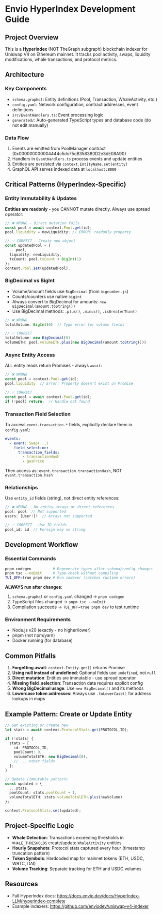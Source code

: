 # Envio HyperIndex Development Guide

## Project Overview
This is a **HyperIndex** (NOT TheGraph subgraph) blockchain indexer for Uniswap V4 on Ethereum mainnet. It tracks pool activity, swaps, liquidity modifications, whale transactions, and protocol metrics.

## Architecture

### Key Components
- `schema.graphql`: Entity definitions (Pool, Transaction, WhaleActivity, etc.)
- `config.yaml`: Network configuration, contract addresses, event definitions
- `src/EventHandlers.ts`: Event processing logic
- `generated/`: Auto-generated TypeScript types and database code (do not edit manually)

### Data Flow
1. Events are emitted from PoolManager contract (0x000000000004444c5dc75cB358380D2e3dE08A90)
2. Handlers in `EventHandlers.ts` process events and update entities
3. Entities are persisted via `context.EntityName.set(entity)`
4. GraphQL API serves indexed data at `localhost:8080`

## Critical Patterns (HyperIndex-Specific)

### Entity Immutability & Updates
**Entities are readonly** - you CANNOT mutate directly. Always use spread operator:

```typescript
// ❌ WRONG - Direct mutation fails
const pool = await context.Pool.get(id);
pool.liquidity = newLiquidity; // ERROR: readonly property

// ✅ CORRECT - Create new object
const updatedPool = {
  ...pool,
  liquidity: newLiquidity,
  txCount: pool.txCount + BigInt(1)
};
context.Pool.set(updatedPool);
```

### BigDecimal vs BigInt
- Volume/amount fields use `BigDecimal` (from `bignumber.js`)
- Counts/counters use native `bigint`
- Always convert to BigDecimal for amounts: `new BigDecimal(amount.toString())`
- Use BigDecimal methods: `.plus()`, `.minus()`, `.isGreaterThan()`

```typescript
// ❌ WRONG
totalVolume: BigInt(0)  // Type error for volume fields

// ✅ CORRECT
totalVolume: new BigDecimal(0)
volumeETH: pool.volumeETH.plus(new BigDecimal(amount.toString()))
```

### Async Entity Access
ALL entity reads return Promises - always `await`:

```typescript
// ❌ WRONG
const pool = context.Pool.get(id);
pool.liquidity  // Error: Property doesn't exist on Promise

// ✅ CORRECT
const pool = await context.Pool.get(id);
if (!pool) return;  // Handle not found
```

### Transaction Field Selection
To access `event.transaction.*` fields, explicitly declare them in `config.yaml`:

```yaml
events:
  - event: Swap(...)
    field_selection:
      transaction_fields:
        - transactionHash
        - gasPrice
```

Then access as: `event.transaction.transactionHash`, NOT `event.transaction.hash`

### Relationships
Use `entity_id` fields (string), not direct entity references:

```typescript
// ❌ WRONG - No entity arrays or direct references
pool: pool  // Not supported
users: [User!]!  // Arrays not supported

// ✅ CORRECT - Use ID fields
pool_id: id  // Foreign key as string
```

## Development Workflow

### Essential Commands
```bash
pnpm codegen          # Regenerate types after schema/config changes
pnpm tsc --noEmit     # Type-check without compiling
TUI_OFF=true pnpm dev # Run indexer (catches runtime errors)
```

**ALWAYS run after changes:**
1. `schema.graphql` or `config.yaml` changed → `pnpm codegen`
2. TypeScript files changed → `pnpm tsc --noEmit`
3. Compilation succeeds → `TUI_OFF=true pnpm dev` to test runtime

### Environment Requirements
- Node.js v20 (exactly - no higher/lower)
- pnpm (not npm/yarn)
- Docker running (for database)

## Common Pitfalls

1. **Forgetting await**: `context.Entity.get()` returns Promise
2. **Using null instead of undefined**: Optional fields use `undefined`, not `null`
3. **Direct mutation**: Entities are immutable - use spread operator
4. **Missing field_selection**: Transaction data requires explicit config
5. **Wrong BigDecimal usage**: Use `new BigDecimal()` and its methods
6. **Lowercase token addresses**: Always use `.toLowerCase()` for address lookups in maps

## Example Pattern: Create or Update Entity

```typescript
// Get existing or create new
let stats = await context.ProtocolStats.get(PROTOCOL_ID);

if (!stats) {
  stats = {
    id: PROTOCOL_ID,
    poolCount: 0,
    volumeTotalETH: new BigDecimal(0),
    // ... other fields
  };
}

// Update (immutable pattern)
const updated = {
  ...stats,
  poolCount: stats.poolCount + 1,
  volumeTotalETH: stats.volumeTotalETH.plus(newVolume)
};

context.ProtocolStats.set(updated);
```

## Project-Specific Logic

- **Whale Detection**: Transactions exceeding thresholds in `WHALE_THRESHOLDS` create/update `WhaleActivity` entities
- **Hourly Snapshots**: Protocol stats captured every hour (timestamp truncation pattern)
- **Token Symbols**: Hardcoded map for mainnet tokens (ETH, USDC, WBTC, DAI)
- **Volume Tracking**: Separate tracking for ETH and USDC volumes

## Resources
- Full HyperIndex docs: https://docs.envio.dev/docs/HyperIndex-LLM/hyperindex-complete
- Example indexers: https://github.com/enviodev/uniswap-v4-indexer

